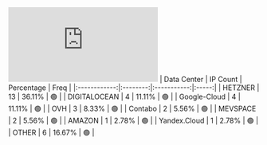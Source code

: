 ![Diagramm](https://github.com/obajay/StateSync-snapshots/blob/main/Projects/Odin/1/README.md)
| Data Center | IP Count | Percentage | Freq |
|:------------:|:--------:|:-----------:|:-----:|
| HETZNER | 13 | 36.11% | 🟢 |
| DIGITALOCEAN | 4 | 11.11% | 🟢 |
| Google-Cloud | 4 | 11.11% | 🟢 |
| OVH | 3 | 8.33% | 🟢 |
| Contabo | 2 | 5.56% | 🟢 |
| MEVSPACE | 2 | 5.56% | 🟢 |
| AMAZON | 1 | 2.78% | 🟢 |
| Yandex.Cloud | 1 | 2.78% | 🟢 |
| OTHER | 6 | 16.67% | 🟢 |